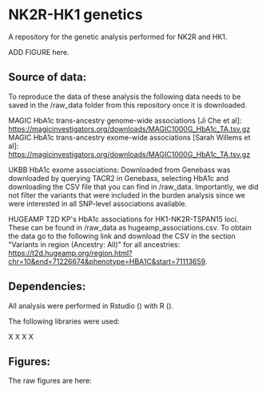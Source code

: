 # NK2R-HK1 genetics

A repository for the genetic analysis performed for NK2R and HK1.

ADD FIGURE here.

## Source of data:

To reproduce the data of these analysis the following data needs to be saved in the /raw_data folder from this repository once it is downloaded.

MAGIC HbA1c trans-ancestry genome-wide associations [Ji Che et al]: https://magicinvestigators.org/downloads/MAGIC1000G_HbA1c_TA.tsv.gz
MAGIC HbA1c trans-ancestry exome-wide associations [Sarah Willems et al]: https://magicinvestigators.org/downloads/MAGIC1000G_HbA1c_TA.tsv.gz

UKBB HbA1c exome associations: Downloaded from Genebass was downloaded by querying TACR2 in Genebass, selecting HbA1c and downloading the CSV file that you can find in /raw_data. Importantly, we did not filter the variants that were included in the burden analysis since we were interested in all SNP-level associations available. 

HUGEAMP T2D KP's HbA1c associations for HK1-NK2R-TSPAN15 loci. These can be found in /raw_data as hugeamp_associations.csv. To obtain the data go to the following link and download the CSV in the section "Variants in region (Ancestry: All)" for all ancestries: https://t2d.hugeamp.org/region.html?chr=10&end=71226674&phenotype=HBA1C&start=71113659.

## Dependencies:

All analysis were performed in Rstudio () with R (). 

The following libraries were used:

X
X
X
X

## Figures:

The raw figures are here:

